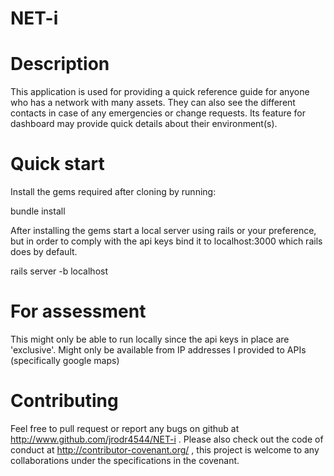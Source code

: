 # NET-i

# Description

This application is used for providing a quick reference guide for anyone who has a network with many assets. They can also see the different contacts in case of any emergencies or change requests. Its feature for dashboard may provide quick details about their environment(s).

# Quick start

Install the gems required after cloning 
by running:

bundle install

After installing the gems start a local server using rails or your preference, but in order to comply with the api keys bind it to localhost:3000 which rails does by default.

rails server -b localhost

# For assessment

This might only be able to run locally since the api keys in place are 'exclusive'. Might only be available from IP addresses I provided to APIs (specifically google maps)

# Contributing

Feel free to pull request or report any bugs on github at http://www.github.com/jrodr4544/NET-i . Please also check out the code of conduct at http://contributor-covenant.org/ , this project is welcome to any collaborations under the specifications in the covenant.
